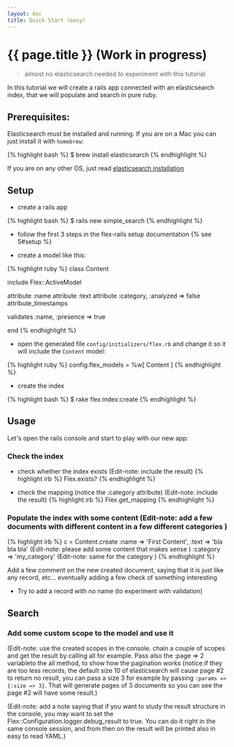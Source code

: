 ```yaml
---
layout: doc
title: Quick Start (easy)
---
```


# {{ page.title }} (Work in progress)

> almost no elasticsearch needed to experiment with this tutorial

In this tutorial we will create a rails app connected with an elasticsearch index, that we will populate and search in pure ruby.

## Prerequisites:

Elasticsearch must be installed and running. If you are on a Mac you can just install it with `homebrew`:

{% highlight bash %}
$ brew install elasticsearch
{% endhighlight %}

If you are on any other OS, just read [elasticsearch installation](http://www.elasticsearch.org/guide/reference/setup/installation/)

## Setup

- create a rails app

{% highlight bash %}
$ rails new simple_search
{% endhighlight %}

- follow the first 3 steps in the flex-rails setup documentation {% see 5#setup %}

- create a model like this:

{% highlight ruby %}
class Content

  include Flex::ActiveModel

  attribute :name
  attribute :text
  attribute :category, :analyzed => false
  attribute_timestamps

  validates :name, :presence => true

end
{% endhighlight %}

- open the generated file  `config/initializers/flex.rb` and change it so it will include the `Content` model:

{% highlight ruby %}
config.flex_models = %w[ Content ]
{% endhighlight %}

- create the index

{% highlight bash %}
$ rake flex:index:create
{% endhighlight %}

## Usage

Let's open the rails console and start to play with our new app:

### Check the index

- check whether the index exists (Edit-note: include the result)
{% highlight irb %}
Flex.exists?
{% endhighlight %}

- check the mapping (notice the :category attribute) (Edit-note: include the result)
{% highlight irb %}
Flex.get_mapping
{% endhighlight %}

### Populate the index with some content (Edit-note: add a few documents with different content in a few different categories )

{% highlight irb %}
c = Content.create :name => 'First Content',
                   :text => 'bla bla bla'     (Edit-note: please add some content that makes sense )
                   :category => 'my_category' (Edit-note: same for the category )
{% endhighlight %}

Add a few comment on the new created document, saying that it is just like any record, etc... eventually adding a few check of something interesting

- Try to add a record with no name (to experiment with validation)

## Search


### Add some custom scope to the model and use it

(Edit-note: use the created scopes in the console. chain a couple of scopes and get the result by calling all for example. Pass also the :page => 2 variableto the all method, to show how the pagination works (notice:if they are too less records, the default size 10 of elasticsearch will cause page #2 to return no result, you can pass a size 3 for example by passing `:params =>{:size => 3}`. That will generate pages of 3 documents so you can see the page #2 will have some result.)

(Edit-note: add a note saying that if you want to study the result structure in the console, you may want to set the Flex::Configuration.logger.debug_result to true. You can do it right in the same console session, and from then on the result will be printed also in easy to read YAML.)
